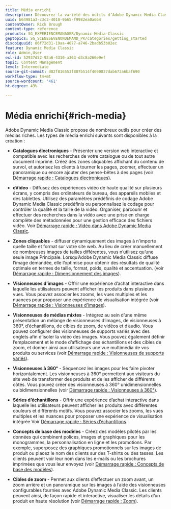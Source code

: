 ```yaml
---
title: Média enrichi
description: Découvrez la variété des outils d’Adobe Dynamic Media Classic qui peuvent vous aider à créer des médias riches.
uuid: b64981a3-c3c2-4010-9b65-f9982ea0a664
contentOwner: Rick Brough
content-type: reference
products: SG_EXPERIENCEMANAGER/Dynamic-Media-Classic
geptopics: SG_SCENESEVENONDEMAND_PK/categories/getting_started
discoiquuid: 86f72d31-19aa-4077-a746-2badb53b02ec
feature: Dynamic Media Classic
role: Admin,User
exl-id: 52937d52-92a6-4310-a363-d3c8a266e9ef
topic: Content Management
level: Intermediate
source-git-commit: d82f816553f807b514f4690827dab672a6baf690
workflow-type: tm+mt
source-wordcount: '461'
ht-degree: 43%

---
```


# Média enrichi{#rich-media}

Adobe Dynamic Media Classic propose de nombreux outils pour créer des médias riches. Les types de média enrichi suivants sont disponibles à la création :

* **Catalogues électroniques** - Présenter une version web interactive et compatible avec les recherches de votre catalogue ou de tout autre document imprimé. Créez des zones cliquables affichant du contenu de survol, et autorisez les clients à tourner les pages, zoomer, effectuer un panoramique ou encore ajouter des pense-bêtes à des pages (voir [Démarrage rapide : Catalogues électroniques](/help/using/quick-start-ecatalog.md)).

* **eVideo** - Diffusez des expériences vidéo de haute qualité sur plusieurs écrans, y compris des ordinateurs de bureau, des appareils mobiles et des tablettes. Utilisez des paramètres prédéfinis de codage Adobe Dynamic Media Classic prédéfinis ou personnalisez le codage pour contrôler la qualité et la taille de la vidéo. Organiser, parcourir et effectuer des recherches dans la vidéo avec une prise en charge complète des métadonnées pour une gestion efficace des fichiers vidéo.
Voir [Démarrage rapide : Vidéo dans Adobe Dynamic Media Classic](/help/using/quick-start-video.md).

* **Zones cliquables** - diffuser dynamiquement des images à n’importe quelle taille et format sur votre site web. Au lieu de créer manuellement de nombreuses images de tailles différentes, vous n’utilisez qu’une seule image Principale. Lorsqu’Adobe Dynamic Media Classic diffuse l’image demandée, elle l’optimise pour obtenir des résultats de qualité optimale en termes de taille, format, poids, qualité et accentuation.
(voir [Démarrage rapide : Dimensionnement des images](/help/using/quick-start-image-sizing.md)).

* **Visionneuses d’images** - Offrir une expérience d’achat interactive dans laquelle les utilisateurs peuvent afficher les produits dans plusieurs vues. Vous pouvez associer les zooms, les vues multiples et les nuances pour proposer une expérience de visualisation intégrée (voir [Démarrage rapide : Visionneuses d’images](/help/using/quick-start-image-sets.md)).

* **Visionneuses de médias mixtes** - Intégrez au sein d’une même présentation un mélange de visionneuses d’images, de visionneuses à 360°, d’échantillons, de cibles de zoom, de vidéos et d’audio. Vous pouvez configurer des visionneuses de supports variés avec des onglets afin d’isoler la vidéo des images. Vous pouvez également définir l’emplacement et le mode d’affichage des échantillons et des cibles de zoom, et donner ainsi aux utilisateurs une vue multimédia de vos produits ou services (voir [Démarrage rapide : Visionneuses de supports variés](/help/using/quick-start-mixed-media-sets.md)).

* **Visionneuses à 360°** - Séquencez les images pour les faire pivoter horizontalement. Les visionneuses à 360° permettent aux visiteurs du site web de transformer des produits et de les afficher de différents côtés. Vous pouvez créer des visionneuses à 360° unidimensionnelles ou bidimensionnelles (voir [Démarrage rapide : Visionneuses à 360°](/help/using/quick-start-spin-sets.md)).

* **Séries d’échantillons** - Offrir une expérience d’achat interactive dans laquelle les utilisateurs peuvent afficher les produits avec différentes couleurs et différents motifs. Vous pouvez associer les zooms, les vues multiples et les nuances pour proposer une expérience de visualisation intégrée Voir [Démarrage rapide : Séries d’échantillons](/help/using/quick-start-swatch-sets.md).

* **Concepts de base des modèles** - Créez des modèles pilotés par les données qui combinent polices, images et graphiques pour les monogrammes, la personnalisation en ligne et les promotions. Par exemple, superposez des graphiques promotionnels sur les images de produit ou placez le nom des clients sur des T-shirts ou des tasses. Les clients peuvent voir leur nom dans les e-mails ou les brochures imprimées que vous leur envoyez (voir [Démarrage rapide : Concepts de base des modèles](/help/using/quick-start-template-basics.md)).

* **Cibles de zoom** - Permet aux clients d’effectuer un zoom avant, un zoom arrière et un panoramique sur les images à l’aide des visionneuses configurables fournies avec Adobe Dynamic Media Classic. Les clients peuvent ainsi, de façon rapide et interactive, visualiser les détails d’un produit en haute résolution (voir [Démarrage rapide : Zoom](/help/using/quick-start-zoom.md)).
